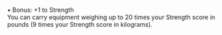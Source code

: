 • Bonus: +1 to Strength  
You can carry equipment weighing up to 20 times your Strength score in pounds (9 times your Strength score in kilograms).